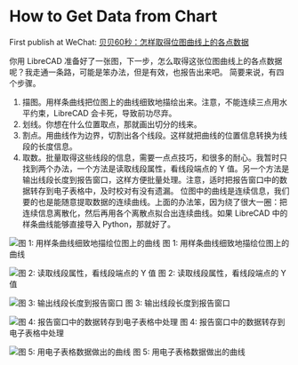 # How to Get Data from Chart

First publish at WeChat: [贝贝60秒：怎样取得位图曲线上的各点数据](https://mp.weixin.qq.com/s/bAhpcFNdFOLhhapKRivkPg)

你用 LibreCAD 准备好了一张图，下一步，怎么取得这张位图曲线上的各点数据呢？我走通一条路，可能是笨办法，但是有效，也报告出来吧。
简要来说，有四个步骤。
1. 描图。用样条曲线把位图上的曲线细致地描绘出来。注意，不能连续三点用水平约束，LibreCAD 会卡死，导致前功尽弃。
2. 划线。你想在什么位置取点，那就画出切分的线来。
3. 割点。用曲线作为边界，切割出各个线段。这样就把曲线的位置信息转换为线段的长度信息。
4. 取数。批量取得这些线段的信息，需要一点点技巧，和很多的耐心。我暂时只找到两个办法，一个方法是读取线段属性，看线段端点的 Y 值。另一个方法是输出线段长度到报告窗口，这样方便批量处理。注意，适时把报告窗口中的数据转存到电子表格中，及时校对有没有遗漏。
位图中的曲线是连续信息，我们要的也是能随意提取数据的连续曲线。上面的办法笨，因为绕了很大一圈：把连续信息离散化，然后再用各个离散点拟合出连续曲线。如果 LibreCAD 中的样条曲线能够直接导入 Python，那就好了。

![图 1: 用样条曲线细致地描绘位图上的曲线](https://ws1.sinaimg.cn/large/006tNc79ly1g34klxpm4bj30u00frmyg.jpg)
图 1: 用样条曲线细致地描绘位图上的曲线

![图 2: 读取线段属性，看线段端点的 Y 值](https://ws4.sinaimg.cn/large/006tNc79ly1g34klyfbp0j30u00t977g.jpg)
图 2: 读取线段属性，看线段端点的 Y 值

![图 3: 输出线段长度到报告窗口](https://ws1.sinaimg.cn/large/006tNc79ly1g34kly31vjj30u00sz0wq.jpg)
图 3: 输出线段长度到报告窗口

![图 4: 报告窗口中的数据转存到电子表格中处理](https://ws4.sinaimg.cn/large/006tNc79ly1g34klxmgoqj30h80vmdi1.jpg)
图 4: 报告窗口中的数据转存到电子表格中处理

![图 5: 用电子表格数据做出的曲线](https://ws1.sinaimg.cn/large/006tNc79ly1g34klxw5qrj30ny1laju5.jpg)
图 5: 用电子表格数据做出的曲线
